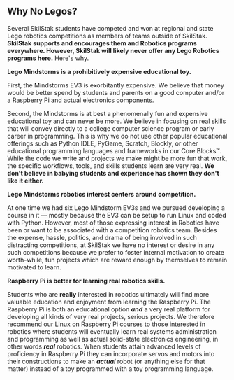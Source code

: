 ## Why No Legos?

Several SkilStak students have competed and won at regional and
state Lego robotics competitions as members of teams outside of
SkilStak.  **SkilStak supports and encourages them and Robotics
programs everywhere. However, SkilStak will likely never offer any
Lego Robotics programs here.** Here's why.

**Lego Mindstorms is a prohibitively expensive educational toy.**

First, the Mindstorms EV3 is exorbitantly expensive. We believe that
money would be better spend by students and parents on a good
computer and/or a Raspberry Pi and actual electronics components.

Second, the Mindstorms is at best a phenomenally fun and expensive
educational toy and can never be more. We believe in focusing on
real skills that will convey directly to a college computer science
program or early career in programming. This is why we do not use
other popular educational offerings such as Python IDLE, PyGame,
Scratch, Blockly, or other educational programming languages and
frameworks in our Core Blocks™. While the code we write and projects
we make might be more fun that work, the specific workflows, tools,
and skills students learn are very real. **We don't believe in
babying students and experience has shown they don't like it either.**

**Lego Mindstorms robotics interest centers around competition.**

At one time we had six Lego Mindstorm EV3s and we pursued developing
a course in it &mdash; mostly because the EV3 can be setup to run
Linux and coded with Python. However, most of those expressing
interest in Robotics have been or want to be associated with a
competition robotics team. Besides the expense, hassle, politics,
and drama of being involved in such distracting competitions, at
SkilStak we have no interest or desire in any such competitions
because we prefer to foster internal motivation to create worth-while,
fun projects which are reward enough by themselves to remain motivated
to learn.

**Raspberry Pi is better for learning real robotics skills.**

Students who are **really** interested in robotics ultimately will
find more valuable education and enjoyment from learning the Raspberry
Pi. The Raspberry Pi is both an educational option ***and*** a very
real platform for developing all kinds of very real projects, serious
projects.  We therefore recommend our Linux on Raspberry Pi courses
to those interested in robotics where students will eventually learn
real systems administration and programming as well as actual
solid-state electronics engineering, in other words ***real***
robotics. When students attain advanced levels of proficiency in
Raspberry Pi they can incorporate servos and motors into their
constructions to make an ***actual*** robot (or anything else for
that matter) instead of a toy programmed with a toy programming
language.

